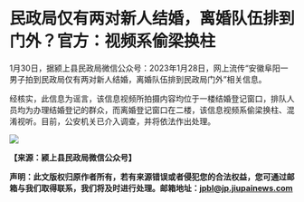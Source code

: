 # 民政局仅有两对新人结婚，离婚队伍排到门外？官方：视频系偷梁换柱

1月30日，据颍上县民政局微信公众号：2023年1月28日，网上流传“安徽阜阳一男子拍到民政局仅有两对新人结婚，离婚队伍排到民政局门外”相关信息。

经核实，此信息为谣言，该信息视频所拍摄内容均位于一楼结婚登记窗口，排队人员均为办理结婚登记的群众，而离婚登记窗口在二楼，该信息视频系偷梁换柱、混淆视听。目前，公安机关已介入调查，并将依法作出处理。

![](https://inews.gtimg.com/om_bt/O0W3Qr5Kb7Pa7KL8ME14gTYC8WMbbjA_l7Rb8_ZIWhmUIAA/1000)

**【来源：颍上县民政局微信公众号】**

**声明：此文版权归原作者所有，若有来源错误或者侵犯您的合法权益，您可通过邮箱与我们取得联系，我们将及时进行处理。邮箱地址：jpbl@jp.jiupainews.com**

